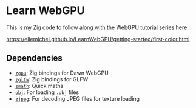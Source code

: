 # Learn WebGPU

This is my Zig code to follow along with the WebGPU tutorial series here:

https://eliemichel.github.io/LearnWebGPU/getting-started/first-color.html

## Dependencies

- [`zgpu`](https://github.com/zig-gamedev/zgpu): Zig bindings for Dawn WebGPU
- [`zglfw`](https://github.com/zig-gamedev/zglfw): Zig bindings for GLFW
- [`zmath`](https://github.com/zig-gamedev/zmath): Quick maths
- [`obj`](https://github.com/chip2n/zig-obj): For loading `.obj` files
- [`zjpeg`](https://github.com/braheezy/zjpeg): For decoding JPEG files for texture loading
